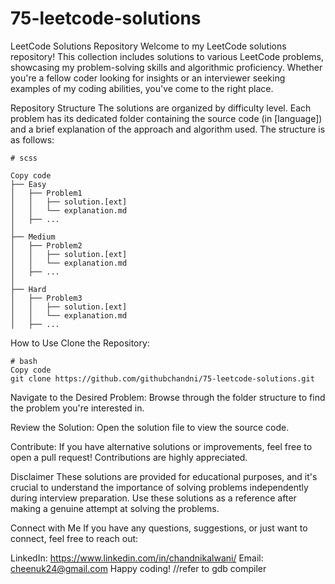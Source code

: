 # 75-leetcode-solutions  
LeetCode Solutions Repository
Welcome to my LeetCode solutions repository! This collection includes solutions to various LeetCode problems, showcasing my problem-solving skills and algorithmic proficiency. Whether you're a fellow coder looking for insights or an interviewer seeking examples of my coding abilities, you've come to the right place.

Repository Structure
The solutions are organized by difficulty level. Each problem has its dedicated folder containing the source code (in [language]) and a brief explanation of the approach and algorithm used. The structure is as follows:

```
# scss

Copy code
├── Easy
│   ├── Problem1
│   │   ├── solution.[ext]
│   │   └── explanation.md
│   ├── ...
│
├── Medium
│   ├── Problem2
│   │   ├── solution.[ext]
│   │   └── explanation.md
│   ├── ...
│
├── Hard
│   ├── Problem3
│   │   ├── solution.[ext]
│   │   └── explanation.md
│   ├── ...
```
How to Use
Clone the Repository:

```
# bash
Copy code
git clone https://github.com/githubchandni/75-leetcode-solutions.git
```
Navigate to the Desired Problem:
Browse through the folder structure to find the problem you're interested in.

Review the Solution:
Open the solution file to view the source code.

Contribute:
If you have alternative solutions or improvements, feel free to open a pull request! Contributions are highly appreciated.

Disclaimer
These solutions are provided for educational purposes, and it's crucial to understand the importance of solving problems independently during interview preparation. Use these solutions as a reference after making a genuine attempt at solving the problems.

Connect with Me
If you have any questions, suggestions, or just want to connect, feel free to reach out:

LinkedIn: https://www.linkedin.com/in/chandnikalwani/
Email: cheenuk24@gmail.com
Happy coding!
//refer to gdb compiler

